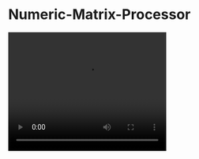 # Numeric-Matrix-Processor
<video width="320" height="240" controls>
  <source src="demonstration.mp4" type="video/mp4">
  <source src="movie.ogg" type="video/ogg">
  Your browser does not support the video tag.
</video>